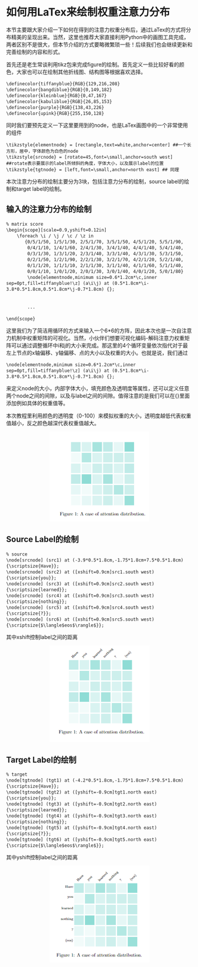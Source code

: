 # 如何用LaTex来绘制权重注意力分布
本节主要跟大家介绍一下如何在得到的注意力权重分布后，通过LaTex的方式将分布精美的呈现出来。当然，这里也推荐大家直接利用Python中的画图工具完成，两者区别不是很大，但本节介绍的方式要略微繁琐一些！后续我们也会继续更新和完善绘制的内容和形式。

首先还是老生常谈利用tikz包来完成figure的绘制。首先定义一些比较好看的颜色，大家也可以在绘制其他折线图、结构图等根据喜欢选择。

```
\definecolor{tiffanyblue}{RGB}{129,216,208}
\definecolor{bangdiblue}{RGB}{0,149,182}
\definecolor{kleinblue}{RGB}{0,47,167}
\definecolor{kabuliblue}{RGB}{26,85,153}
\definecolor{purple}{RGB}{138,43,226}
\definecolor{upink}{RGB}{255,150,128}
```

同时我们要预先定义一下这里要用到的node，也是LaTex画图中的一个非常使用的组件

```
\tikzstyle{elementnode} = [rectangle,text=white,anchor=center] ##一个长方形，居中，字体颜色为白色的node
\tikzstyle{srcnode} = [rotate=45,font=\small,anchor=south west] ##rotate表示要展示的label所倾斜的角度，字体大小，以及展示label的位置
\tikzstyle{tgtnode} = [left,font=\small,anchor=north east] ## 同理
```

本次注意力分布的绘制主要分为3块，包括注意力分布的绘制，source label的绘制和target label的绘制。

## 输入的注意力分布的绘制

```
% matrix score
\begin{scope}[scale=0.9,yshift=0.12in]
    \foreach \i / \j / \c / \z in
       {0/5/1/50, 1/5/1/30, 2/5/1/70, 3/5/1/50, 4/5/1/20, 5/5/1/90,
        0/4/1/10, 1/4/1/60, 2/4/1/30, 3/4/1/40, 4/4/1/40, 5/4/1/40,
        0/3/1/30, 1/3/1/20, 2/3/1/40, 3/3/1/40, 4/3/1/30, 5/3/1/50,
        0/2/1/50, 1/2/1/90, 2/2/1/30, 3/2/1/70, 4/2/1/20, 5/2/1/40,
        0/1/1/20, 1/1/1/10, 2/1/1/30, 3/1/1/40, 4/1/1/60, 5/1/1/40,
        0/0/1/10, 1/0/1/20, 2/0/1/30, 3/0/1/40, 4/0/1/20, 5/0/1/80}
        \node[elementnode,minimum size=0.6*1.2cm*\c,inner sep=0pt,fill=tiffanyblue!\z] (a\i\j) at (0.5*1.8cm*\i-3.8*0.5*1.8cm,0.5*1.8cm*\j-0.7*1.8cm) {};
        
        
        ...
        
\end{scope}
```

这里我们为了简洁用循环的方式来输入一个6*6的方阵，因此本次也是一次自注意力机制中权重矩阵的可视化。当然，小伙伴们想要可视化编码-解码注意力权重矩阵可以通过调整循环中i和j的大小来完成。那这里的4个循环变量依次指代对于最左上节点的x轴偏移、y轴偏移、点的大小以及权重的大小。也就是说，我们通过

```
\node[elementnode,minimum size=0.6*1.2cm*\c,inner sep=0pt,fill=tiffanyblue!\z] (a\i\j) at (0.5*1.8cm*\i-3.8*0.5*1.8cm,0.5*1.8cm*\j-0.7*1.8cm) {};
```

来定义node的大小，内部字体大小，填充颜色及透明度等属性，还可以定义任意两个node之间的间隙，以及与label之间的间隙。值得注意的是我们可以在{}里面添加例如具体的权重值等。

本次教程里利用颜色的透明度（0-100）来模拟权重的大小，透明度越低代表权重值越小，反之颜色越深代表权重值越大。

<div align=center><img  src ="../imgs/notes/attention_distribution_1.jpg"/></div> 

## Source Label的绘制

```
% source
\node[srcnode] (src1) at (-3.9*0.5*1.8cm,-1.75*1.8cm+7.5*0.5*1.8cm) {\scriptsize{Have}};
\node[srcnode] (src2) at ([xshift=0.9cm]src1.south west) {\scriptsize{you}};
\node[srcnode] (src3) at ([xshift=0.9cm]src2.south west) {\scriptsize{learned}};
\node[srcnode] (src4) at ([xshift=0.9cm]src3.south west) {\scriptsize{nothing}};
\node[srcnode] (src5) at ([xshift=0.9cm]src4.south west) {\scriptsize{?}};
\node[srcnode] (src6) at ([xshift=0.9cm]src5.south west) {\scriptsize{$\langle$eos$\rangle$}};
```

其中xshift控制label之间的距离

<div align=center><img  src ="../imgs/notes/attention_distribution_2.jpg"/></div> 

## Target Label的绘制

```
% target
\node[tgtnode] (tgt1) at (-4.2*0.5*1.8cm,-1.75*1.8cm+7.5*0.5*1.8cm) {\scriptsize{Have}}; 
\node[tgtnode] (tgt2) at ([yshift=-0.9cm]tgt1.north east) {\scriptsize{you}};
\node[tgtnode] (tgt3) at ([yshift=-0.9cm]tgt2.north east) {\scriptsize{learned}};
\node[tgtnode] (tgt4) at ([yshift=-0.9cm]tgt3.north east) {\scriptsize{nothing}};
\node[tgtnode] (tgt5) at ([yshift=-0.9cm]tgt4.north east) {\scriptsize{?}};
\node[tgtnode] (tgt6) at ([yshift=-0.9cm]tgt5.north east) {\scriptsize{$\langle$eos$\rangle$}};
```

其中yshift控制label之间的距离

<div align=center><img  src ="../imgs/notes/attention_distribution_full.jpg"/></div> 
